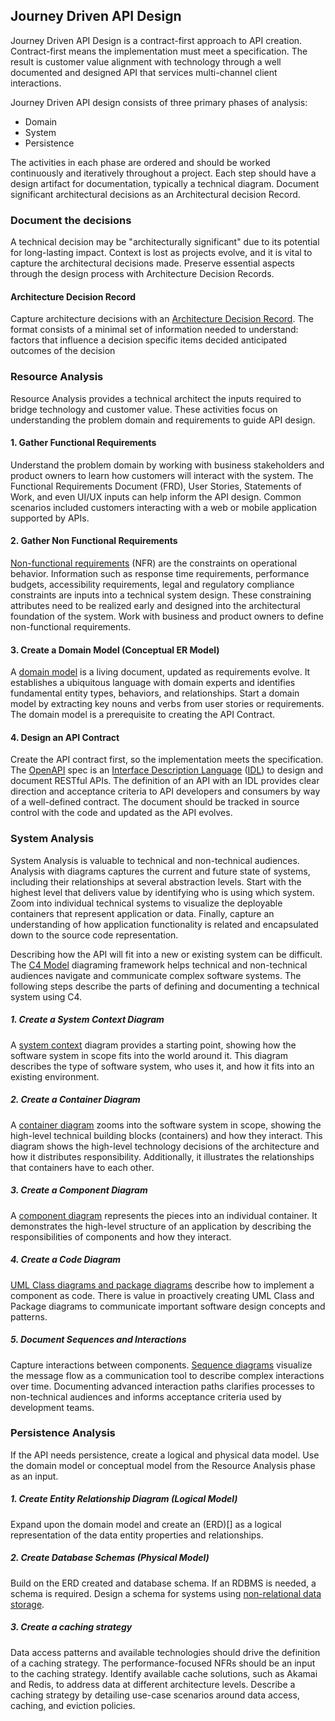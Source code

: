 

## Journey Driven API Design
Journey Driven API Design is a contract-first approach to API creation. Contract-first means the implementation must meet a specification. The result is customer value alignment with technology through a well documented and designed API that services multi-channel client interactions.

Journey Driven API design consists of three primary phases of analysis:

* Domain 
* System 
* Persistence

The activities in each phase are ordered and should be worked continuously and iteratively throughout a project. Each step should have a design artifact for documentation, typically a technical diagram. Document significant architectural decisions as an Architectural decision Record.

### Document the decisions
A technical decision may be "architecturally significant" due to its potential for long-lasting impact. Context is lost as projects evolve, and it is vital to capture the architectural decisions made. Preserve essential aspects through the design process with Architecture Decision Records.

#### Architecture Decision Record
Capture architecture decisions with an [Architecture Decision Record](https://github.com/joelparkerhenderson/architecture_decision_record/blob/master/adr_template_by_michael_nygard.md). The format consists of a minimal set of information needed to understand:
factors that influence a decision
specific items decided
anticipated outcomes of the decision


### Resource Analysis
Resource Analysis provides a technical architect the inputs required to bridge technology and customer value. These activities focus on understanding the problem domain and requirements to guide API design. 

#### 1. Gather Functional Requirements
Understand the problem domain by working with business stakeholders and product owners to learn how customers will interact with the system. The Functional Requirements Document (FRD), User Stories, Statements of Work, and even UI/UX inputs can help inform the API design. Common scenarios included customers interacting with a web or mobile application supported by APIs. 

#### 2. Gather Non Functional Requirements
[Non-functional requirements](https://en.wikipedia.org/wiki/Non-functional_requirement) (NFR) are the constraints on operational behavior. Information such as response time requirements, performance budgets, accessibility requirements, legal and regulatory compliance constraints are inputs into a technical system design. These constraining attributes need to be realized early and designed into the architectural foundation of the system. Work with business and product owners to define non-functional requirements. 

#### 3. Create a Domain Model (Conceptual ER Model)
A [domain model](https://en.wikipedia.org/wiki/Domain_model) is a living document, updated as requirements evolve. It establishes a ubiquitous language with domain experts and identifies fundamental entity types, behaviors, and relationships. Start a domain model by extracting key nouns and verbs from user stories or requirements. The domain model is a prerequisite to creating the API Contract.

#### 4. Design an API Contract
Create the API contract first, so the implementation meets the specification. The [OpenAPI](https://swagger.io/specification/) spec is an [Interface Description Language]() ([IDL](https://en.wikipedia.org/wiki/Interface_description_language)) to design and document RESTful APIs. The definition of an API with an IDL provides clear direction and acceptance criteria to API developers and consumers by way of a well-defined contract.  The document should be tracked in source control with the code and updated as the API evolves. 

### System Analysis
System Analysis is valuable to technical and non-technical audiences.  Analysis with diagrams captures the current and future state of systems, including their relationships at several abstraction levels. Start with the highest level that delivers value by identifying who is using which system. Zoom into individual technical systems to visualize the deployable containers that represent application or data. Finally, capture an understanding of how application functionality is related and encapsulated down to the source code representation. 

Describing how the API will fit into a new or existing system can be difficult. The [C4 Model](https://c4model.com/) diagraming framework helps technical and non-technical audiences navigate and communicate complex software systems. The following steps describe the parts of defining and documenting a technical system using C4. 

##### 1. Create a System Context Diagram
A [system context](https://c4model.com/#CoreDiagrams) diagram provides a starting point, showing how the software system in scope fits into the world around it. This diagram describes the type of software system, who uses it, and how it fits into an existing environment. 

##### 2. Create a Container Diagram
A [container diagram](https://c4model.com/#CoreDiagrams) zooms into the software system in scope, showing the high-level technical building blocks (containers) and how they interact. This diagram shows the high-level technology decisions of the architecture and how it distributes responsibility. Additionally, it illustrates the relationships that containers have to each other. 

##### 3. Create a Component Diagram
A [component diagram](https://c4model.com/#CoreDiagrams) represents the pieces into an individual container. It demonstrates the high-level structure of an application by describing the responsibilities of components and how they interact. 

##### 4. Create a Code Diagram
[UML Class diagrams and package diagrams](https://www.uml-diagrams.org/package-diagrams-overview.html) describe how to implement a component as code. There is value in proactively creating UML Class and Package diagrams to communicate important software design concepts and patterns.

##### 5. Document Sequences and Interactions
Capture interactions between components. [Sequence diagrams](https://en.wikipedia.org/wiki/Sequence_diagram) visualize the message flow as a communication tool to describe complex interactions over time. Documenting advanced interaction paths clarifies processes to non-technical audiences and informs acceptance criteria used by development teams. 

### Persistence Analysis
If the API needs persistence, create a logical and physical data model. Use the domain model or conceptual model from the Resource Analysis phase as an input. 

##### 1. Create Entity Relationship Diagram (Logical Model)
Expand upon the domain model and create an (ERD)[] as a logical representation of the data entity properties and relationships.  

##### 2. Create Database Schemas (Physical Model)
Build on the ERD created and database schema. If an RDBMS is needed, a schema is required. Design a schema for systems using [non-relational data storage](https://docs.mongodb.com/realm/mongodb/document-schemas/#:~:text=Booleans-,Overview,embedded%20documents%20in%20a%20collection.&text=Document%20schemas%20follow%20the%20same,validation%20in%20the%20MongoDB%20server.). 

##### 3. Create a caching strategy
Data access patterns and available technologies should drive the definition of a caching strategy. The performance-focused NFRs should be an input to the caching strategy. Identify available cache solutions, such as Akamai and Redis, to address data at different architecture levels.  Describe a caching strategy by detailing use-case scenarios around data access, caching, and eviction policies. 
